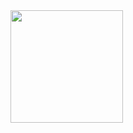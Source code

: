 <img height="180em" src="https://github-readme-stats-eight-theta.vercel.app/api/top-langs/?username=alkanoidev&layout=compact&langs_count=8&theme=algolia"/>

